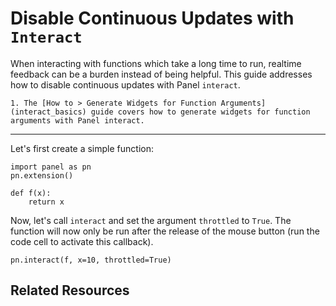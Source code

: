 # Disable Continuous Updates with `Interact`

When interacting with functions which take a long time to run, realtime feedback can be a burden instead of being helpful. This guide addresses how to disable continuous updates with Panel `interact`.

```{admonition} Prerequisites
1. The [How to > Generate Widgets for Function Arguments](interact_basics) guide covers how to generate widgets for function arguments with Panel interact.
```

---

Let's first create a simple function:


```{pyodide}
import panel as pn
pn.extension()

def f(x):
    return x
```

Now, let's call `interact` and set the argument `throttled` to `True`. The function will now only be run after the release of the mouse button (run the code cell to activate this callback).

```{pyodide}
pn.interact(f, x=10, throttled=True)
```

## Related Resources
